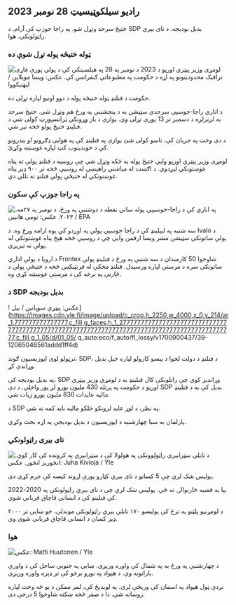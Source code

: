 رادیو سیلکوټیسیټ 28 نومبر 2023
-----------------------------------------------------

ختیځ سرحد وتړل شو. په راجا جوزپ کې آرام. د SDP بدیل بودیجه. د تای بیري راټولونکي. هوا.

### ټوله ختیځه پوله تړل شوې ده

![لومړی وزیر پیټري اورپو د 2023 د نومبر په 28 په هیلسینکي کې د پولې پورې غاړې ترافیک محدودیتونو په اړه د حکومت په مطبوعاتي کنفرانس کې. عکس: ویسا مویلاین / لیهتیکووا](https://images.cdn.yle.fi/image/upload/c_crop,h_2880,w_5120,x_0,y_533/ar_1.777777777777777,c_fill,g_faces,h_675,w_1200/dpr_1.0/q_auto:eco/f_auto/fl_258/1777777777777777777,c_fill,g_faces65f7fb63bc0)

حکومت د فنلنډ ټوله ختیځه پوله د دوو اونیو لپاره تړلې ده.

د اناري راجا-جوسپي سرحدي سټیشن به د پنجشنبې په ورځ هم وتړل شي. ختیځ سرحد به لږترلږه د دسمبر تر 13 پورې تړلی وي. یوازې د بار وړونکي ټرانسپورټ کولی شي د فنلینډ ختیځ پولو څخه تیر شي.

د دې وخت په جریان کې، تاسو کولی شئ یوازې په فنلینډ کې په هوایی ډګرونو او بندرونو کې د خوندیتوب کټ لپاره غوښتنه وکړئ.

لومړی وزیر پیټري اورپو وايي ختیځ پوله به ځکه وتړل شي چې روسیه د فنلنډ پولې ته پناه غوښتونکي لېږدوي. د اګست له میاشتې راهیسې له روسیې څخه تر ۹۰۰ ډېر پناه غوښتونکي له ختیځې پولې فنلنډ ته تللي دي.

### په راجا جوزپ کې سکون

![په اناري کې د راجا-جوسیپي پوله ساتي نقطه د دوشنبې په ورځ، د نومبر په ۲۷مه، ۲۰۲۳. عکس: تومي هانیین / EPA](https://images.cdn.yle.fi/image/upload/c_crop,h_3078,w_5472,x_0,y_474/ar_1.7777777777777777,c_fill,g_faces,h_675,w_1200/dpr_1.0/q_auto:eco/f_auto/fl_lossy/v1701178188/39-19526e)

سه شنبه په لیپلینډ کې د راجا جوسپي پولې په اوږدو کې یوه ارامه ورځ وه. د Ivalo د پولې ساتونکي سټیشن مشر ویسا ارفمن وايي چې د روسیې څخه هیڅ پناه غوښتونکي له پولې نه تیریږي.

د اروپا د پولې ادارې Frontex شاوخوا 50 کارمندان د سه شنبې په ورځ د فنلینډ پولې ساتونکي سره د مرستې لپاره ورسیدل. فنلنډ مخکې له فرنټیکس څخه د ختیځې پولې د څارنې په برخه کې د مرستې غوښتنه کړې وه.

### د SDP بدیل بودیجه

! عکس: پیټري سوپانین / ییل](https://images.cdn.yle.fi/image/upload/c_crop,h_2250,w_4000,x_0,y_214/ar_1.777777777777777,c_fill,g_faces,h_1_277777777777777777777777777777777777777777777777777777777777777777777777777777777777777777777,c_fill,g_1_05/d/01_05/ q_auto:eco/f_auto/fl_lossy/v1700900437/39-12065046561addd1ff4d)

ترټولو لوی اپوزیسیون ګوند، SDP، د فنلنډ د دولت لخوا د پیسو کارولو لپاره خپل بدیل وړاندې کړ.

په بدیل بودیجه کې، SDP وړاندیز کوي چې راتلونکی کال فنلینډ به د لومړي وزیر پیټري اورپو د حکومت په پرتله 430 ملیون یورو لږ پور واخلي. د دې SDP بدیل کې به د فنلینډ مالیه عایدات 830 ملیون یورو زیات شي.

د SDP په نظر، د لوړ عاید لرونکو خلکو مالیه باید کمه نه شي.

پارلمان به سبا چهارشنبه د اپوزیسیون د بدیل بودیجې په اړه بحث وکړي.

### تای بیری راټولونکي

![د تایلي سټرابیري راټولوونکی په هولولا کې د سټرابیري په کرونده کې کار کوي. انځوریز انځور. عکس: Juha Kivioja / Yle](https://images.cdn.yle.fi/image/upload/c_crop,h_3158,w_5615,x_0,y_362/ar_1.777777777777777,c_fill,g_faces,h_1_27777777777777777777777777777777777777777777777777777777777777777777777777777777777777777777777777777777777,c_fill,g_155/d_025/0p_00q_auto:eco/f_auto/fl_lossy/v1697111616/39-11854426527dce6a43a2)

پولیس شک لري چې 5 کسانو د تای بیري کټارو پورې اړوند کیسه کې جرم کړی دی.

بیا به قضیه څارنوالۍ ته ځي. پولیس شک لري چې د تای بیري راټولونکي په 2020-2022 کې فنلینډ کې د انساني قاچاق قرباني شوي.

د لومړنیو پلټنو په ترڅ کې پولیسو ۱۷۰ تایلي بیري راټولونکي موندلي، خو ښايي تر ۲۰۰۰ ډېر کسان د انساني قاچاق قرباني شوي وي.

### هوا

![ عکس: Matti Huutonen / Yle ](https://images.cdn.yle.fi/image/upload/c_crop,h_1080,w_1919,x_0,y_0/ar_1.777777777777777,c_fill,g_faces,h_1777777777777777777777777777777777777777777777777777777777777777777777777777777777777777777777777777777777777777777777777777,c_fill,g_faces,h_125/p_025/0/q_auto:eco/f_auto/fl_lossy/v1701179634/39-12078316565f0cf485dd)

د چهارشنبې په ورځ به په شمال کې واوره وریږي. ښايي په جنوبي ساحل کې د واورې بارانونه وي. د هېواد په نورو برخو کې تر ډېره واوره ورېږي.

نږدې ټول هیواد په اسمان کې ورېځې لري. په لویدیځ کې، لمر ممکن د یو څه وخت لپاره روښانه شي. دا د صفر څخه ښکته شاوخوا 5 درجې دی.